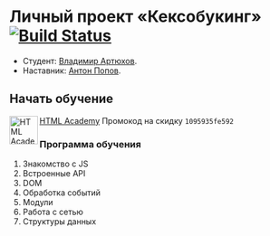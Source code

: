 # Личный проект «Кексобукинг» [![Build Status](https://travis-ci.com/artman-training-projects/htmlacademy-keksobooking-19.svg?branch=master)](https://travis-ci.com/artman-training-projects/htmlacademy-keksobooking-19)

* Студент: [Владимир Артюхов](https://up.htmlacademy.ru/javascript/19/user/1095935).
* Наставник: [Антон Попов](https://htmlacademy.ru/profile/joker).

## Начать обучение
<a href="https://htmlacademy.ru/?ref=1095935"><img align="left" width="50" height="50" alt="HTML Academy" src="https://up.htmlacademy.ru/static/img/intensive/javascript/logo-for-github-2.png"></a>
[HTML Academy](https://htmlacademy.ru/?ref=1095935)
Промокод на скидку `1095935fe592`

### Программа обучения
1. Знакомство с JS
2. Встроенные API
3. DOM
4. Обработка событий
5. Модули
6. Работа с сетью
7. Структуры данных
